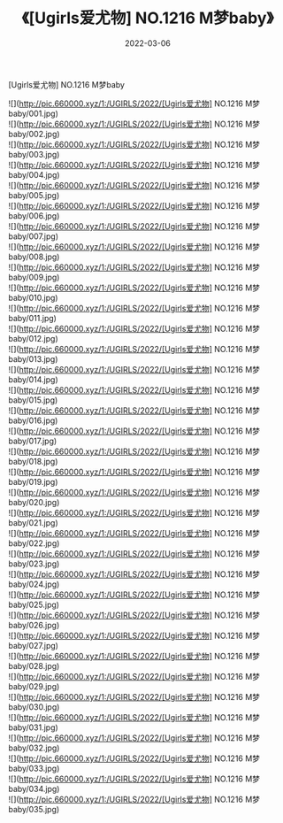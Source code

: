 ﻿---
layout: post
title:  《[Ugirls爱尤物] NO.1216 M梦baby》
date:   2022-03-06
img: http://pic.660000.xyz/1:/UGIRLS/2022/[Ugirls爱尤物] NO.1216 M梦baby/000.jpg
categories: [美女, 清纯, 唯美]
---

[Ugirls爱尤物] NO.1216 M梦baby

 ![](http://pic.660000.xyz/1:/UGIRLS/2022/[Ugirls爱尤物] NO.1216 M梦baby/001.jpg) <br>![](http://pic.660000.xyz/1:/UGIRLS/2022/[Ugirls爱尤物] NO.1216 M梦baby/002.jpg) <br>![](http://pic.660000.xyz/1:/UGIRLS/2022/[Ugirls爱尤物] NO.1216 M梦baby/003.jpg) <br>![](http://pic.660000.xyz/1:/UGIRLS/2022/[Ugirls爱尤物] NO.1216 M梦baby/004.jpg) <br>![](http://pic.660000.xyz/1:/UGIRLS/2022/[Ugirls爱尤物] NO.1216 M梦baby/005.jpg) <br>![](http://pic.660000.xyz/1:/UGIRLS/2022/[Ugirls爱尤物] NO.1216 M梦baby/006.jpg) <br>![](http://pic.660000.xyz/1:/UGIRLS/2022/[Ugirls爱尤物] NO.1216 M梦baby/007.jpg) <br>![](http://pic.660000.xyz/1:/UGIRLS/2022/[Ugirls爱尤物] NO.1216 M梦baby/008.jpg) <br>![](http://pic.660000.xyz/1:/UGIRLS/2022/[Ugirls爱尤物] NO.1216 M梦baby/009.jpg) <br>![](http://pic.660000.xyz/1:/UGIRLS/2022/[Ugirls爱尤物] NO.1216 M梦baby/010.jpg) <br>![](http://pic.660000.xyz/1:/UGIRLS/2022/[Ugirls爱尤物] NO.1216 M梦baby/011.jpg) <br>![](http://pic.660000.xyz/1:/UGIRLS/2022/[Ugirls爱尤物] NO.1216 M梦baby/012.jpg) <br>![](http://pic.660000.xyz/1:/UGIRLS/2022/[Ugirls爱尤物] NO.1216 M梦baby/013.jpg) <br>![](http://pic.660000.xyz/1:/UGIRLS/2022/[Ugirls爱尤物] NO.1216 M梦baby/014.jpg) <br>![](http://pic.660000.xyz/1:/UGIRLS/2022/[Ugirls爱尤物] NO.1216 M梦baby/015.jpg) <br>![](http://pic.660000.xyz/1:/UGIRLS/2022/[Ugirls爱尤物] NO.1216 M梦baby/016.jpg) <br>![](http://pic.660000.xyz/1:/UGIRLS/2022/[Ugirls爱尤物] NO.1216 M梦baby/017.jpg) <br>![](http://pic.660000.xyz/1:/UGIRLS/2022/[Ugirls爱尤物] NO.1216 M梦baby/018.jpg) <br>![](http://pic.660000.xyz/1:/UGIRLS/2022/[Ugirls爱尤物] NO.1216 M梦baby/019.jpg) <br>![](http://pic.660000.xyz/1:/UGIRLS/2022/[Ugirls爱尤物] NO.1216 M梦baby/020.jpg) <br>![](http://pic.660000.xyz/1:/UGIRLS/2022/[Ugirls爱尤物] NO.1216 M梦baby/021.jpg) <br>![](http://pic.660000.xyz/1:/UGIRLS/2022/[Ugirls爱尤物] NO.1216 M梦baby/022.jpg) <br>![](http://pic.660000.xyz/1:/UGIRLS/2022/[Ugirls爱尤物] NO.1216 M梦baby/023.jpg) <br>![](http://pic.660000.xyz/1:/UGIRLS/2022/[Ugirls爱尤物] NO.1216 M梦baby/024.jpg) <br>![](http://pic.660000.xyz/1:/UGIRLS/2022/[Ugirls爱尤物] NO.1216 M梦baby/025.jpg) <br>![](http://pic.660000.xyz/1:/UGIRLS/2022/[Ugirls爱尤物] NO.1216 M梦baby/026.jpg) <br>![](http://pic.660000.xyz/1:/UGIRLS/2022/[Ugirls爱尤物] NO.1216 M梦baby/027.jpg) <br>![](http://pic.660000.xyz/1:/UGIRLS/2022/[Ugirls爱尤物] NO.1216 M梦baby/028.jpg) <br>![](http://pic.660000.xyz/1:/UGIRLS/2022/[Ugirls爱尤物] NO.1216 M梦baby/029.jpg) <br>![](http://pic.660000.xyz/1:/UGIRLS/2022/[Ugirls爱尤物] NO.1216 M梦baby/030.jpg) <br>![](http://pic.660000.xyz/1:/UGIRLS/2022/[Ugirls爱尤物] NO.1216 M梦baby/031.jpg) <br>![](http://pic.660000.xyz/1:/UGIRLS/2022/[Ugirls爱尤物] NO.1216 M梦baby/032.jpg) <br>![](http://pic.660000.xyz/1:/UGIRLS/2022/[Ugirls爱尤物] NO.1216 M梦baby/033.jpg) <br>![](http://pic.660000.xyz/1:/UGIRLS/2022/[Ugirls爱尤物] NO.1216 M梦baby/034.jpg) <br>![](http://pic.660000.xyz/1:/UGIRLS/2022/[Ugirls爱尤物] NO.1216 M梦baby/035.jpg) <br>
